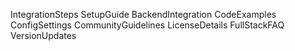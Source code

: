 IntegrationSteps
SetupGuide
BackendIntegration
CodeExamples
ConfigSettings
CommunityGuidelines
LicenseDetails
FullStackFAQ
VersionUpdates
